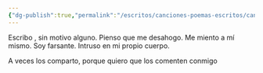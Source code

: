 ```yaml
---
{"dg-publish":true,"permalink":"/escritos/canciones-poemas-escritos/canciones-poemas-escritos/escribo/"}
---
```


Escribo , sin motivo alguno. 
Pienso que me desahogo. 
Me miento a mí mismo.
Soy farsante. 
Intruso en mi propio cuerpo. 

A veces los comparto, 
porque quiero que los comenten conmigo
